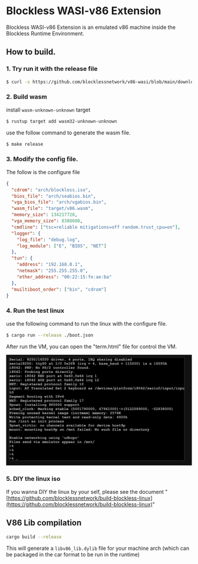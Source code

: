 # Blockless WASI-v86 Extension

Blockless WASI-v86 Extension is an emulated v86 machine inside the Blockless
Runtime Environment.

## How to build.

### 1. Try run it with the release file

```bash
$ curl -s https://github.com/blocklessnetwork/v86-wasi/blob/main/download.sh|bash
```


### 2. Build wasm

install `wasm-unknown-unknown` target

```bash
$ rustup target add wasm32-unknown-unknown
```

use the follow command to generate the wasm file.

```bash
$ make release
```

### 3. Modify the config file.

The follow is the configure file

```json
{
  "cdrom": "arch/blockless.iso",
  "bios_file": "arch/seabios.bin",
  "vga_bios_file": "arch/vgabios.bin",
  "wasm_file": "target/v86.wasm",
  "memory_size": 134217728,
  "vga_memory_size": 8388608,
  "cmdline": ["tsc=reliable mitigations=off random.trust_cpu=on"],
  "logger": {
    "log_file": "debug.log",
    "log_module": ["E", "BIOS", "NET"]
  },
  "tun": {
    "address": "192.168.0.1",
    "netmask": "255.255.255.0",
    "ether_address": "00:22:15:fe:ae:ba"
  },
  "muiltiboot_order": ["bin", "cdrom"]
}
```

### 4. Run the test linux

use the following command to run the linux with the configure file.

```bash
$ cargo run --release ./boot.json
```

After run the VM, you can open the "term.html" file for control the VM.

![](term/Screen.png)

### 5. DIY the linux iso

If you wanna DIY the linux by your self, please see the document
"[https://github.com/blocklessnetwork/build-blockless-linux](https://github.com/blocklessnetwork/build-blockless-linux)"

## V86 Lib compilation

```sh
cargo build --release
```

This will generate a `libv86_lib.dylib` file for your machine arch (which can be packaged in the car format to be run in the runtime)

